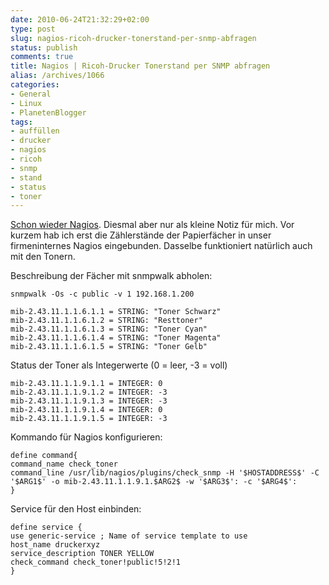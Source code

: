 ```yaml
---
date: 2010-06-24T21:32:29+02:00
type: post
slug: nagios-ricoh-drucker-tonerstand-per-snmp-abfragen
status: publish
comments: true
title: Nagios | Ricoh-Drucker Tonerstand per SNMP abfragen
alias: /archives/1066
categories:
- General
- Linux
- PlanetenBlogger
tags:
- auffüllen
- drucker
- nagios
- ricoh
- snmp
- stand
- status
- toner
---
```


[Schon wieder Nagios](http://zwetschge.org/blog/?p=954). Diesmal aber nur als kleine Notiz für mich. Vor kurzem hab ich erst die Zählerstände der Papierfächer in unser firmeninternes Nagios eingebunden. Dasselbe funktioniert natürlich auch mit den Tonern.

Beschreibung der Fächer mit snmpwalk abholen:
```
snmpwalk -Os -c public -v 1 192.168.1.200
```

```
mib-2.43.11.1.1.6.1.1 = STRING: "Toner Schwarz"
mib-2.43.11.1.1.6.1.2 = STRING: "Resttoner"
mib-2.43.11.1.1.6.1.3 = STRING: "Toner Cyan"
mib-2.43.11.1.1.6.1.4 = STRING: "Toner Magenta"
mib-2.43.11.1.1.6.1.5 = STRING: "Toner Gelb"
```


Status der Toner als Integerwerte (0 = leer, -3 = voll)
```
mib-2.43.11.1.1.9.1.1 = INTEGER: 0
mib-2.43.11.1.1.9.1.2 = INTEGER: -3
mib-2.43.11.1.1.9.1.3 = INTEGER: -3
mib-2.43.11.1.1.9.1.4 = INTEGER: 0
mib-2.43.11.1.1.9.1.5 = INTEGER: -3
```


Kommando für Nagios konfigurieren:
```
define command{
command_name check_toner
command_line /usr/lib/nagios/plugins/check_snmp -H '$HOSTADDRESS$' -C  '$ARG1$' -o mib-2.43.11.1.1.9.1.$ARG2$ -w '$ARG3$': -c '$ARG4$':
}
```


Service für den Host einbinden:
```
define service {
use generic-service ; Name of service template to use
host_name druckerxyz
service_description TONER YELLOW
check_command check_toner!public!5!2!1
}
```

